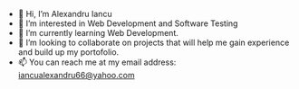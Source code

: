 - 👋 Hi, I’m Alexandru Iancu
- 👀 I’m interested in Web Development and Software Testing
- 🌱 I’m currently learning Web Development.
- 💞️ I’m looking to collaborate on projects that will help me gain experience and build up my portofolio.
- 📫 You can reach me at my email address: iancualexandru66@yahoo.com

